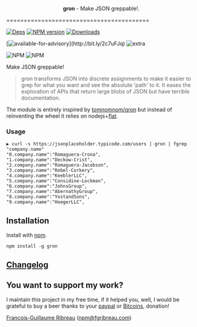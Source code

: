 <div align="center">
  <br><p><strong>gron</strong> - Make JSON greppable!.</p>
</div>

=========================================

<!-- [![Build Status](https://img.shields.io/circleci/project/FGRibreau/gron.svg)](https://circleci.com/gh/FGRibreau/gron/) [![Coverage Status](https://img.shields.io/coveralls/FGRibreau/gron/master.svg)](https://coveralls.io/github/FGRibreau/gron?branch=master)  -->

[![Deps](	https://img.shields.io/david/FGRibreau/gron.svg)](https://david-dm.org/FGRibreau/gron) [![NPM version](https://img.shields.io/npm/v/gron.svg)](http://badge.fury.io/js/gron) [![Downloads](http://img.shields.io/npm/dm/gron.svg)](https://www.npmjs.com/package/gron)

[![available-for-advisory](https://img.shields.io/badge/available%20for%20consulting%20advisory-yes-ff69b4.svg?)](http://bit.ly/2c7uFJq) ![extra](https://img.shields.io/badge/actively%20maintained-yes-ff69b4.svg)

![NPM](https://nodei.co/npm/gron.png?downloadRank=true) ![NPM](https://nodei.co/npm-dl/gron.png?months=3&height=2)

Make JSON greppable!

> gron transforms JSON into discrete assignments to make it easier to grep for what you want and see the absolute 'path' to it. It eases the exploration of APIs that return large blobs of JSON but have terrible documentation.

The module is entirely inspired by [tomnomnom/gron](https://github.com/tomnomnom/gron) but instead of reinventing the wheel it relies on nodejs+[flat](https://github.com/hughsk/flat).

### Usage

```
▶ curl -s https://jsonplaceholder.typicode.com/users | gron | fgrep "company.name"
"0.company.name":"Romaguera-Crona",
"1.company.name":"Deckow-Crist",
"2.company.name":"Romaguera-Jacobson",
"3.company.name":"Robel-Corkery",
"4.company.name":"KeeblerLLC",
"5.company.name":"Considine-Lockman",
"6.company.name":"JohnsGroup",
"7.company.name":"AbernathyGroup",
"8.company.name":"YostandSons",
"9.company.name":"HoegerLLC",
```

## Installation

Install with [npm](https://npmjs.org/package/gron).

    npm install -g gron

## [Changelog](CHANGELOG.md)

## You want to support my work?

I maintain this project in my free time, if it helped you, well, I would be grateful to buy a beer thanks to your [paypal](https://paypal.me/fgribreau) or [Bitcoins](https://www.coinbase.com/fgribreau), donation!

[Francois-Guillaume Ribreau](http://fgribreau.com) (npm@fgribreau.com)
